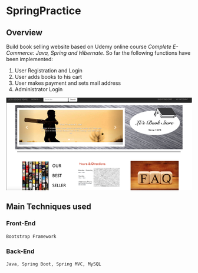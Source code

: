 SpringPractice
==============
Overview
--------------
Build book selling website based on Udemy online course _Complete E-Commerce: Java, Spring and Hibernate_. So far
 the following functions have been implemented: <br/>
 1. User Registration and Login <br/>
 2. User adds books to his cart <br/>
 3. User makes payment and sets mail address <br/>
 4. Administrator Login <br/>
 
 ![home page](http://github.com/cyanBuckeye/SpringPractice/raw/master/screenshot/home.png)

Main Techniques used
--------------------

### Front-End
    Bootstrap Framework

### Back-End
    Java, Spring Boot, Spring MVC, MySQL








